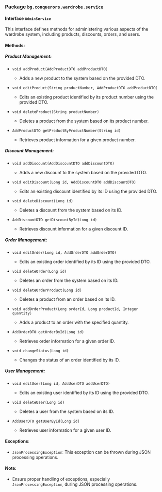 ### Package `bg.conquerors.wardrobe.service`

#### Interface `AdminService`

This interface defines methods for administering various aspects of the wardrobe system, including products, discounts, orders, and users.

#### Methods:

##### Product Management:

- `void addProduct(AddProductDTO addProductDTO)`
    
    - Adds a new product to the system based on the provided DTO.
- `void editProduct(String productNumber, AddProductDTO addProductDTO)`
    
    - Edits an existing product identified by its product number using the provided DTO.
- `void deleteProduct(String productNumber)`
    
    - Deletes a product from the system based on its product number.
- `AddProductDTO getProductByProductNumber(String id)`
    
    - Retrieves product information for a given product number.

##### Discount Management:

- `void addDiscount(AddDiscountDTO addDiscountDTO)`
    
    - Adds a new discount to the system based on the provided DTO.
- `void editDiscount(Long id, AddDiscountDTO addDiscountDTO)`
    
    - Edits an existing discount identified by its ID using the provided DTO.
- `void deleteDiscount(Long id)`
    
    - Deletes a discount from the system based on its ID.
- `AddDiscountDTO getDiscountById(Long id)`
    
    - Retrieves discount information for a given discount ID.

##### Order Management:

- `void editOrder(Long id, AddOrderDTO addOrderDTO)`
    
    - Edits an existing order identified by its ID using the provided DTO.
- `void deleteOrder(Long id)`
    
    - Deletes an order from the system based on its ID.
- `void deleteOrderProduct(Long id)`
    
    - Deletes a product from an order based on its ID.
- `void addOrderProduct(Long orderId, Long productId, Integer quantity)`
    
    - Adds a product to an order with the specified quantity.
- `AddOrderDTO getOrderById(Long id)`
    
    - Retrieves order information for a given order ID.
- `void changeStatus(Long id)`
    
    - Changes the status of an order identified by its ID.

##### User Management:

- `void editUser(Long id, AddUserDTO addUserDTO)`
    
    - Edits an existing user identified by its ID using the provided DTO.
- `void deleteUser(Long id)`
    
    - Deletes a user from the system based on its ID.
- `AddUserDTO getUserById(Long id)`
    
    - Retrieves user information for a given user ID.

#### Exceptions:

- `JsonProcessingException`: This exception can be thrown during JSON processing operations.

#### Note:

- Ensure proper handling of exceptions, especially `JsonProcessingException`, during JSON processing operations.